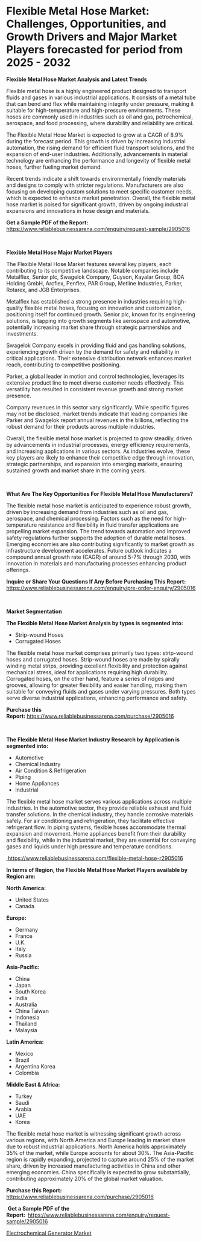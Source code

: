 <p><h1>Flexible Metal Hose Market: Challenges, Opportunities, and Growth Drivers and Major Market Players forecasted for period from 2025 - 2032</h1></p><p><strong>Flexible Metal Hose Market Analysis and Latest Trends</strong></p>
<p><p>Flexible metal hose is a highly engineered product designed to transport fluids and gases in various industrial applications. It consists of a metal tube that can bend and flex while maintaining integrity under pressure, making it suitable for high-temperature and high-pressure environments. These hoses are commonly used in industries such as oil and gas, petrochemical, aerospace, and food processing, where durability and reliability are critical.</p><p>The Flexible Metal Hose Market is expected to grow at a CAGR of 8.9% during the forecast period. This growth is driven by increasing industrial automation, the rising demand for efficient fluid transport solutions, and the expansion of end-user industries. Additionally, advancements in material technology are enhancing the performance and longevity of flexible metal hoses, further fueling market demand. </p><p>Recent trends indicate a shift towards environmentally friendly materials and designs to comply with stricter regulations. Manufacturers are also focusing on developing custom solutions to meet specific customer needs, which is expected to enhance market penetration. Overall, the flexible metal hose market is poised for significant growth, driven by ongoing industrial expansions and innovations in hose design and materials.</p></p>
<p><strong>Get a Sample PDF of the Report:&nbsp;</strong> <a href="https://www.reliablebusinessarena.com/enquiry/request-sample/2905016?utm_campaign=3221&utm_medium=2&utm_source=Github&utm_content=ia&utm_term=12032025&utm_id=flexible-metal-hose">https://www.reliablebusinessarena.com/enquiry/request-sample/2905016</a></p>
<p>&nbsp;</p>
<p><strong>Flexible Metal Hose Major Market Players</strong></p>
<p><p>The Flexible Metal Hose Market features several key players, each contributing to its competitive landscape. Notable companies include Metalflex, Senior plc, Swagelok Company, Guyson, Kayalar Group, BOA Holding GmbH, Arcflex, Penflex, PAR Group, Metline Industries, Parker, Rotarex, and JGB Enterprises.</p><p>Metalflex has established a strong presence in industries requiring high-quality flexible metal hoses, focusing on innovation and customization, positioning itself for continued growth. Senior plc, known for its engineering solutions, is tapping into growth segments like aerospace and automotive, potentially increasing market share through strategic partnerships and investments.</p><p>Swagelok Company excels in providing fluid and gas handling solutions, experiencing growth driven by the demand for safety and reliability in critical applications. Their extensive distribution network enhances market reach, contributing to competitive positioning.</p><p>Parker, a global leader in motion and control technologies, leverages its extensive product line to meet diverse customer needs effectively. This versatility has resulted in consistent revenue growth and strong market presence. </p><p>Company revenues in this sector vary significantly. While specific figures may not be disclosed, market trends indicate that leading companies like Parker and Swagelok report annual revenues in the billions, reflecting the robust demand for their products across multiple industries. </p><p>Overall, the flexible metal hose market is projected to grow steadily, driven by advancements in industrial processes, energy efficiency requirements, and increasing applications in various sectors. As industries evolve, these key players are likely to enhance their competitive edge through innovation, strategic partnerships, and expansion into emerging markets, ensuring sustained growth and market share in the coming years.</p></p>
<p>&nbsp;</p>
<p><strong>What Are The Key Opportunities For Flexible Metal Hose Manufacturers?</strong></p>
<p><p>The flexible metal hose market is anticipated to experience robust growth, driven by increasing demand from industries such as oil and gas, aerospace, and chemical processing. Factors such as the need for high-temperature resistance and flexibility in fluid transfer applications are propelling market expansion. The trend towards automation and improved safety regulations further supports the adoption of durable metal hoses. Emerging economies are also contributing significantly to market growth as infrastructure development accelerates. Future outlook indicates a compound annual growth rate (CAGR) of around 5-7% through 2030, with innovation in materials and manufacturing processes enhancing product offerings.</p></p>
<p><strong>Inquire or Share Your Questions If Any Before Purchasing This Report:</strong> <a href="https://www.reliablebusinessarena.com/enquiry/pre-order-enquiry/2905016?utm_campaign=3221&utm_medium=2&utm_source=Github&utm_content=ia&utm_term=12032025&utm_id=flexible-metal-hose">https://www.reliablebusinessarena.com/enquiry/pre-order-enquiry/2905016</a></p>
<p>&nbsp;</p>
<p><strong>Market Segmentation</strong></p>
<p><strong>The Flexible Metal Hose Market Analysis by types is segmented into:</strong></p>
<p><ul><li>Strip-wound Hoses</li><li>Corrugated Hoses</li></ul></p>
<p><p>The flexible metal hose market comprises primarily two types: strip-wound hoses and corrugated hoses. Strip-wound hoses are made by spirally winding metal strips, providing excellent flexibility and protection against mechanical stress, ideal for applications requiring high durability. Corrugated hoses, on the other hand, feature a series of ridges and grooves, allowing for greater flexibility and easier handling, making them suitable for conveying fluids and gases under varying pressures. Both types serve diverse industrial applications, enhancing performance and safety.</p></p>
<p><strong>Purchase this Report:&nbsp;</strong><a href="https://www.reliablebusinessarena.com/purchase/2905016?utm_campaign=3221&utm_medium=2&utm_source=Github&utm_content=ia&utm_term=12032025&utm_id=flexible-metal-hose">https://www.reliablebusinessarena.com/purchase/2905016</a></p>
<p>&nbsp;</p>
<p><strong>The Flexible Metal Hose Market Industry Research by Application is segmented into:</strong></p>
<p><ul><li>Automotive</li><li>Chemical Industry</li><li>Air Condition & Refrigeration</li><li>Piping</li><li>Home Appliances</li><li>Industrial</li></ul></p>
<p><p>The flexible metal hose market serves various applications across multiple industries. In the automotive sector, they provide reliable exhaust and fluid transfer solutions. In the chemical industry, they handle corrosive materials safely. For air conditioning and refrigeration, they facilitate effective refrigerant flow. In piping systems, flexible hoses accommodate thermal expansion and movement. Home appliances benefit from their durability and flexibility, while in the industrial market, they are essential for conveying gases and liquids under high pressure and temperature conditions.</p></p>
<p><a href="https://www.reliablebusinessarena.com/flexible-metal-hose-r2905016?utm_campaign=3221&utm_medium=2&utm_source=Github&utm_content=ia&utm_term=12032025&utm_id=flexible-metal-hose">&nbsp;https://www.reliablebusinessarena.com/flexible-metal-hose-r2905016</a></p>
<p><strong>In terms of Region, the Flexible Metal Hose Market Players available by Region are:</strong></p>
<p>
    <p> <strong> North America: </strong>
        <ul>
            <li>United States</li>
            <li>Canada</li>
        </ul>
        </p> 
    <p> <strong> Europe: </strong>
        <ul>
            <li>Germany</li>
            <li>France</li>
            <li>U.K.</li>
            <li>Italy</li>
            <li>Russia</li>
        </ul>
        </p> 
    <p> <strong> Asia-Pacific: </strong>
        <ul>
            <li>China</li>
            <li>Japan</li>
            <li>South Korea</li>
            <li>India</li>
            <li>Australia</li>
            <li>China Taiwan</li>
            <li>Indonesia</li>
            <li>Thailand</li>
            <li>Malaysia</li>
        </ul>
        </p> 
    <p> <strong> Latin America: </strong>
        <ul>
            <li>Mexico</li>
            <li>Brazil</li>
            <li>Argentina Korea</li>
            <li>Colombia</li>
        </ul>
        </p> 
    <p> <strong> Middle East & Africa: </strong>
        <ul>
            <li>Turkey</li>
            <li>Saudi</li>
            <li>Arabia</li>
            <li>UAE</li>
            <li>Korea</li>
        </ul>
    </p>
    </p>
<p><p>The flexible metal hose market is witnessing significant growth across various regions, with North America and Europe leading in market share due to robust industrial applications. North America holds approximately 35% of the market, while Europe accounts for about 30%. The Asia-Pacific region is rapidly expanding, projected to capture around 25% of the market share, driven by increased manufacturing activities in China and other emerging economies. China specifically is expected to grow substantially, contributing approximately 20% of the global market valuation.</p></p>
<p><strong>Purchase this Report: </strong><a href="https://www.reliablebusinessarena.com/purchase/2905016?utm_campaign=3221&utm_medium=2&utm_source=Github&utm_content=ia&utm_term=12032025&utm_id=flexible-metal-hose">https://www.reliablebusinessarena.com/purchase/2905016</a></p>
<p>&nbsp;<strong>Get a Sample PDF of the Report:&nbsp;&nbsp;</strong><a href="https://www.reliablebusinessarena.com/enquiry/request-sample/2905016?utm_campaign=3221&utm_medium=2&utm_source=Github&utm_content=ia&utm_term=12032025&utm_id=flexible-metal-hose">https://www.reliablebusinessarena.com/enquiry/request-sample/2905016</a></p>
<p><strong></strong></p>
<p><p><a href="https://github.com/sentoljinqiu/Market-Research-Report-List-1/blob/main/electrochemical-generator-market.md?utm_campaign=3221&utm_medium=2&utm_source=Github&utm_content=ia&utm_term=12032025&utm_id=flexible-metal-hose">Electrochemical Generator Market</a></p></p>